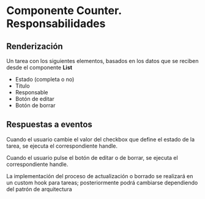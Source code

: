 # Componente Counter. Responsabilidades

## Renderización

Un tarea con los siguientes elementos, basados en los datos que se reciben desde el componente **List**

-   Estado (completa o no)
-   Titulo
-   Responsable
-   Botón de editar
-   Botón de borrar

## Respuestas a eventos

Cuando el usuario cambie el valor del checkbox que define el estado de la tarea,
se ejecuta el correspondiente handle.

Cuando el usuario pulse el botón de editar o de borrar, se ejecuta el correspondiente handle.

La implementación del proceso de actualización o borrado se realizará en un custom hook para tareas; posteriormente podrá cambiarse dependiendo del patrón de arquitectura
